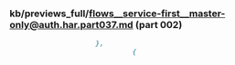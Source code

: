 ### kb/previews_full/flows__service-first__master-only@auth.har.part037.md (part 002)

```md
                     },
                              {
         
```

```
